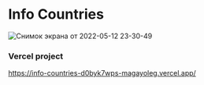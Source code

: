 # Info Countries
![Снимок экрана от 2022-05-12 23-30-49](https://github.com/magayoleg/info_countries/issues/1#issue-1261168176)

### **Vercel project** 
https://info-countries-d0byk7wps-magayoleg.vercel.app/
